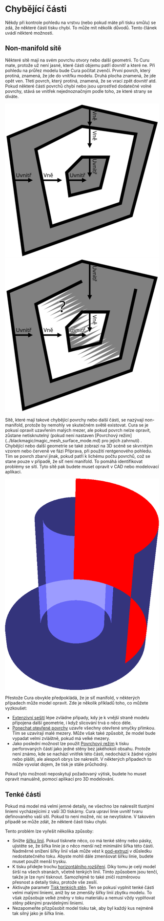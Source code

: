 Chybějící části
===

Někdy při kontrole pohledu na vrstvu (nebo pokud máte při tisku smůlu) se zdá, že některé části tisku chybí. To může mít několik důvodů. Tento článek uvádí některé možnosti.

Non-manifold sítě
----
Některé sítě mají na svém povrchu otvory nebo další geometrii. To Curu mate, protože už není jasné, které části objemu patří dovnitř a které ne. Při pohledu na průřez modelu bude Cura počítat zvenčí. První povrch, který protíná, znamená, že jde do vnitřku modelu. Druhá plocha znamená, že jde opět ven. Třetí povrch, který protíná, znamená, že se vrací zpět dovnitř atd. Pokud některé části povrchů chybí nebo jsou uprostřed dodatečné volné povrchy, stává se vnitřek nejednoznačným podle toho, ze které strany se díváte.

![U manifold sítí je jasné, kde je vnitřek modelu](../images/manifold_correct_cs.svg)
![U non-manifold sítí je objem sítě nejednoznačný](../images/manifold_incorrect_cs.svg)

Sítě, které mají takové chybějící povrchy nebo další části, se nazývají non-manifold, protože by nemohly ve skutečném světě existovat. Cura se je pokusí opravit uzavřením malých mezer, ale pokud povrch nelze opravit, zůstane netisknutelný (pokud není nastaven [Povrchový režim] (../blackmagic/magic_mesh_surface_mode.md) pro jejich zahrnutí) . Chybějící nebo další geometrie se také zobrazí na 3D scéně se skvrnitým vzorem nebo červeně ve fázi Příprava, při použití rentgenového pohledu. Tím se povrch zbarví jinak, pokud patří k lichému počtu povrchů, což se stane pouze v případě, že síť není manifold. To pomáhá identifikovat problémy se sítí. Tyto sítě pak budete muset opravit v CAD nebo modelovací aplikaci.

![Non-manifold sítě se v rentgenovém zobrazení zobrazují s červenými částmi](../../../articles/images/x_ray.png)

Přestože Cura obvykle předpokládá, že je síť manifold, v některých případech může model opravit. Zde je několik příkladů toho, co můžete vyzkoušet:
* [Extenzivní sešití](../meshfix/meshfix_extensive_stitching.md) lépe zvládne případy, kdy je k vnější straně modelu připojena další geometrie, i když slicování trvá o něco déle.
* [Ponechat otevřené povrchy](../meshfix/meshfix_keep_open_polygons.md) uzavře všechny otevřené smyčky přímkou. Tím se uzavírají malé mezery. Může však také způsobit, že model bude vypadat velmi zvláštně, pokud má velké mezery.
* Jako poslední možnost lze použít [Povrchový režim](../blackmagic/magic_mesh_surface_mode.md) k tisku perforovaných částí jako jedné stěny bez jakéhokoli obsahu. Protože není známo, kde se nachází vnitřek této části, nedochází k žádné výplni nebo plášti, ale alespoň obrys lze nakreslit. V některých případech to může vyvolat dojem, že tisk je stále průchodný.

Pokud tyto možnosti neposkytují požadovaný výtisk, budete ho muset opravit manuálně, pomocí aplikací pro 3D modelování.

Tenké části
----
Pokud má model má velmi jemné detaily, ne všechno lze nakreslit tlustými liniemi vycházejícími z vaší 3D tiskárny. Cura upraví linie uvnitř tvaru definovaného vaší sítí. Pokud to není možné, nic se nevytiskne. V takovém případě se může zdát, že některé části tisku chybí.

Tento problém lze vyřešit několika způsoby:
* Snižte [šířku linií](../resolution/line_width.md). Pokud tisknete něco, co má tenké stěny nebo pásky, ujistěte se, že šířka linie je o něco menší než minimální šířka této části. Nadměrné snížení šířky linií však může vést k [pod-extruzi](underextrusion.md) v důsledku nedostatečného toku. Abyste mohli dále zmenšovat šířku linie, budete muset použít menší trysku.
* K tisku přidejte trochu [horizontálního rozšíření](../shell/xy_offset.md). Díky tomu je celý model širší na všech stranách, včetně tenkých linií. Tímto způsobem jsou tenčí, takže je lze nyní tisknout. Samozřejmě to také zničí rozměrovou přesnost a detaily tisku, protože vše zesílí.
* Aktivujte parametr [Tisk tenkých stěn](../shell/fill_outline_gaps.md). Ten se pokusí vyplnit tenké části velmi malými liniemi, aniž by se zmenšily šířky linií zbytku modelu. To však způsobuje velké změny v toku materiálu a nemusí vždy vyplňovat stěny pěknými pravidelnými liniemi.
* Nezapomeňte přizpůsobit model tisku tak, aby byl každý kus nejméně tak silný jako je šířka linie.